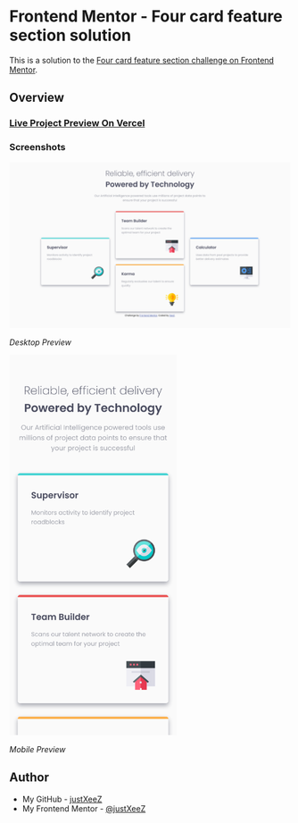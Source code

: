 # Frontend Mentor - Four card feature section solution

This is a solution to the [Four card feature section challenge on Frontend Mentor](https://www.frontendmentor.io/challenges/four-card-feature-section-weK1eFYK).

## Overview

### [Live Project Preview On Vercel](https://sociallinksprofile-five.vercel.app/)

### Screenshots

<img src="design\desktop.png" width="600px"/>
<p><i>Desktop Preview</i></p>
<img src="design\mobile.png" width="300px"/>
<p><i>Mobile Preview</i></p>

## Author

- My GitHub - [justXeeZ](https://github.com/justXeeZ)
- My Frontend Mentor - [@justXeeZ](https://www.frontendmentor.io/profile/justXeeZ)
